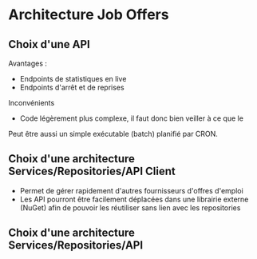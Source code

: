# Architecture Job Offers

## Choix d'une API

Avantages :

- Endpoints de statistiques en live
- Endpoints d'arrêt et de reprises

Inconvénients

- Code légèrement plus complexe, il faut donc bien veiller à ce que le 

Peut être aussi un simple exécutable (batch) planifié par CRON. 


## Choix d'une architecture Services/Repositories/API Client

- Permet de gérer rapidement d'autres fournisseurs d'offres d'emploi 
- Les API pourront être facilement déplacées dans une librairie externe (NuGet) afin de pouvoir les réutiliser sans lien avec les repositories

## Choix d'une architecture Services/Repositories/API
